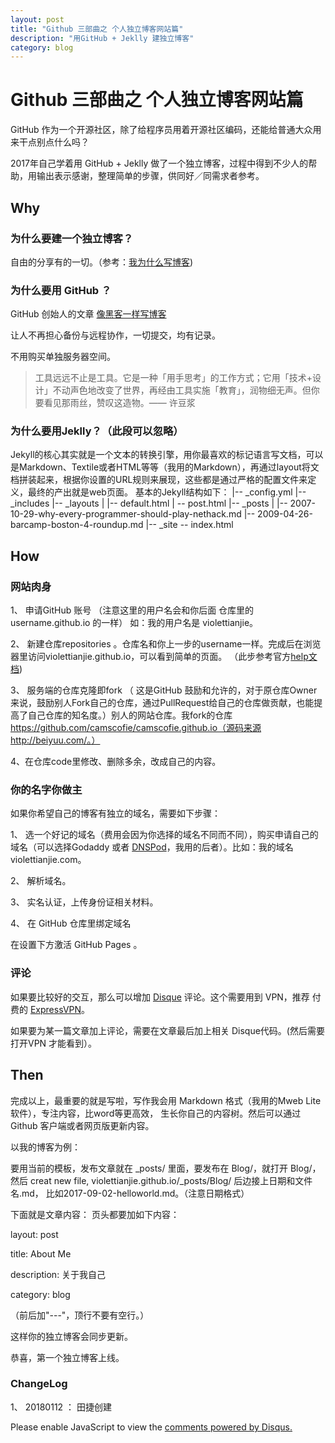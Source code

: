 ```yaml
---
layout: post
title: "Github 三部曲之 个人独立博客网站篇"
description: "用GitHub + Jeklly 建独立博客"
category: blog
---
```


# Github 三部曲之 个人独立博客网站篇

GitHub 作为一个开源社区，除了给程序员用着开源社区编码，还能给普通大众用来干点别点什么吗？

2017年自己学着用 GitHub + Jeklly 做了一个独立博客，过程中得到不少人的帮助，用输出表示感谢，整理简单的步骤，供同好／同需求者参考。

## Why

### 为什么要建一个独立博客？

自由的分享有的一切。（参考：[我为什么写博客](http://beiyuu.com/why-blog)) 


### 为什么要用 GitHub ？

GitHub 创始人的文章 [像黑客一样写博客](http://tom.preston-werner.com/2008/11/17/blogging-like-a-hacker.html)

让人不再担心备份与远程协作，一切提交，均有记录。

不用购买单独服务器空间。

> 工具远远不止是工具。它是一种「用手思考」的工作方式；它用「技术+设计」不动声色地改变了世界，再经由工具实施「教育」，润物细无声。但你要看见那雨丝，赞叹这造物。—— 许豆浆

### 为什么要用Jeklly？（此段可以忽略）

Jekyll的核心其实就是一个文本的转换引擎，用你最喜欢的标记语言写文档，可以是Markdown、Textile或者HTML等等（我用的Markdown），再通过layout将文档拼装起来，根据你设置的URL规则来展现，这些都是通过严格的配置文件来定义，最终的产出就是web页面。
基本的Jekyll结构如下：
|-- _config.yml |-- _includes |-- _layouts | |-- default.html | -- post.html |-- _posts | |-- 2007-10-29-why-every-programmer-should-play-nethack.md |-- 2009-04-26-barcamp-boston-4-roundup.md |-- _site -- index.html

## How
 
### 网站肉身
 
 1、 申请GitHub 账号 （注意这里的用户名会和你后面 仓库里的 username.github.io 的一样）
    如：我的用户名是 violettianjie。
 
 2、 新建仓库repositories 。仓库名和你上一步的username一样。完成后在浏览器里访问violettianjie.github.io，可以看到简单的页面。
 （此步参考官方[help文档](https://pages.github.com))
 
 3、 服务端的仓库克隆即fork （ 这是GitHub 鼓励和允许的，对于原仓库Owner来说，鼓励别人Fork自己的仓库，通过PullRequest给自己的仓库做贡献，也能提高了自己仓库的知名度。）别人的网站仓库。我fork的仓库 https://github.com/camscofie/camscofie.github.io（源码来源 http://beiyuu.com/。）
 
 4、在仓库code里修改、删除多余，改成自己的内容。
 
### 你的名字你做主
 
如果你希望自己的博客有独立的域名，需要如下步骤：

 
 1、 选一个好记的域名（费用会因为你选择的域名不同而不同），购买申请自己的域名（可以选择Godaddy 或者 [DNSPod](https://www.dnspod.cn)，我用的后者）。比如：我的域名violettianjie.com。
 
 
 2、 解析域名。
 
 3、 实名认证，上传身份证相关材料。
 
 4、 在 GitHub 仓库里绑定域名
 
 在设置下方激活 GitHub Pages 。
 
### 评论

如果要比较好的交互，那么可以增加 [Disque](http://disqus.com) 评论。这个需要用到 VPN，推荐 付费的 [ExpressVPN](https://www.xpress-vpn.com)。

如果要为某一篇文章加上评论，需要在文章最后加上相关 Disque代码。(然后需要打开VPN 才能看到）。





## Then

完成以上，最重要的就是写啦，写作我会用 Markdown 格式（我用的Mweb Lite 软件），专注内容，比word等更高效， 生长你自己的内容树。然后可以通过Github 客户端或者网页版更新内容。 

以我的博客为例：

要用当前的模板，发布文章就在 _posts/ 里面，要发布在 Blog/，就打开 Blog/，然后 creat new file,
violettianjie.github.io/_posts/Blog/ 后边接上日期和文件名.md， 比如2017-09-02-helloworld.md。（注意日期格式）

下面就是文章内容：
页头都要加如下内容：

layout: post

title: About Me

description: 关于我自己

category: blog

（前后加"---"，顶行不要有空行。）



这样你的独立博客会同步更新。




恭喜，第一个独立博客上线。



 
### ChangeLog 

1、 20180112 ： 田捷创建



<div id="disqus_thread"></div>
<script>

/**
*  RECOMMENDED CONFIGURATION VARIABLES: EDIT AND UNCOMMENT THE SECTION BELOW TO INSERT DYNAMIC VALUES FROM YOUR PLATFORM OR CMS.
*  LEARN WHY DEFINING THESE VARIABLES IS IMPORTANT: https://disqus.com/admin/universalcode/#configuration-variables*/
/*
var disqus_config = function () {
this.page.url = https://violettianjie.github.io;  // Replace PAGE_URL with your page's canonical URL variable
this.page.identifier = https://violettianjie.github.io; // Replace PAGE_IDENTIFIER with your page's unique identifier variable
};
*/
(function() { // DON'T EDIT BELOW THIS LINE
var d = document, s = d.createElement('script');
s.src = 'https://https-violettianjie-github-io-1.disqus.com/embed.js';
s.setAttribute('data-timestamp', +new Date());
(d.head || d.body).appendChild(s);
})();
</script>
<noscript>Please enable JavaScript to view the <a href="https://disqus.com/?ref_noscript">comments powered by Disqus.</a></noscript>





